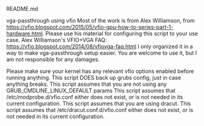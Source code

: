 README.md

vga-passthrough using vfio
Most of the work is from Alex Williamson, from https://vfio.blogspot.com/2015/05/vfio-gpu-how-to-series-part-1-hardware.html. Please use his material for configuring this script to your use case.
Alex Williamson's VFIO+VGA FAQ: https://vfio.blogspot.com/2014/08/vfiovga-faq.html
I only organized it in a way to make vga-passthrough setup easier.
You are welcome to use it, but I am not responsible for any damages.

Please make sure your kernel has any relevant vfio options enabled before running anything.
This script DOES back up grubs config, just in case anything breaks.
This script assumes that you are not using any GRUB_CMDLINE_LINUX_DEFAULT params
This script assumes that /etc/modprobe.d/vfio.conf either does not exist, or is not needed in its current configuration.
This script assumes that you are using dracut.
This script assumes that /etc/dracut.conf.d/vfio.conf either does not exist, or is not needed in its current configuration.
